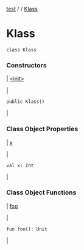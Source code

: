 [test](out.md) / [](out.md) / [Klass](out.md)


# Klass


```
class Klass
```




### Constructors


|
[&lt;init&gt;](out.md)

 |
```
public Klass()
```

 |


### Class Object Properties


|
[x](out.md)

 |
```
val x: Int
```

 |


### Class Object Functions


|
[foo](out.md)

 |
```
fun foo(): Unit
```

 |
